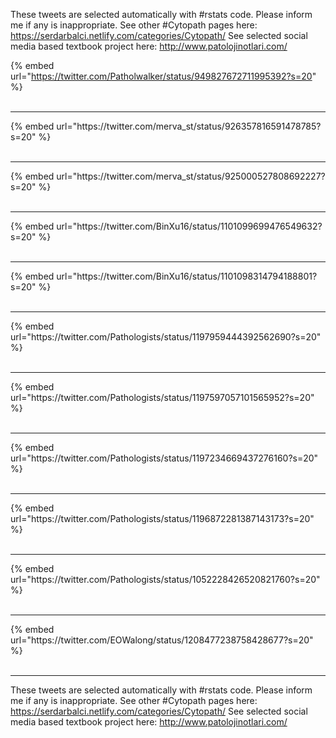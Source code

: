 

These tweets are selected automatically with #rstats code. Please inform me if any is inappropriate.
See other #Cytopath pages here: https://serdarbalci.netlify.com/categories/Cytopath/ 
See selected social media based textbook project here: http://www.patolojinotlari.com/

{% embed url="https://twitter.com/Patholwalker/status/949827672711995392?s=20" %}<br>
<br>
<hr>
{% embed url="https://twitter.com/merva_st/status/926357816591478785?s=20" %}<br>
<br>
<hr>
{% embed url="https://twitter.com/merva_st/status/925000527808692227?s=20" %}<br>
<br>
<hr>
{% embed url="https://twitter.com/BinXu16/status/1101099699476549632?s=20" %}<br>
<br>
<hr>
{% embed url="https://twitter.com/BinXu16/status/1101098314794188801?s=20" %}<br>
<br>
<hr>
{% embed url="https://twitter.com/Pathologists/status/1197959444392562690?s=20" %}<br>
<br>
<hr>
{% embed url="https://twitter.com/Pathologists/status/1197597057101565952?s=20" %}<br>
<br>
<hr>
{% embed url="https://twitter.com/Pathologists/status/1197234669437276160?s=20" %}<br>
<br>
<hr>
{% embed url="https://twitter.com/Pathologists/status/1196872281387143173?s=20" %}<br>
<br>
<hr>
{% embed url="https://twitter.com/Pathologists/status/1052228426520821760?s=20" %}<br>
<br>
<hr>
{% embed url="https://twitter.com/EOWalong/status/1208477238758428677?s=20" %}<br>
<br>
<hr>


These tweets are selected automatically with #rstats code. Please inform me if any is inappropriate.
See other #Cytopath pages here: https://serdarbalci.netlify.com/categories/Cytopath/ 
See selected social media based textbook project here: http://www.patolojinotlari.com/

